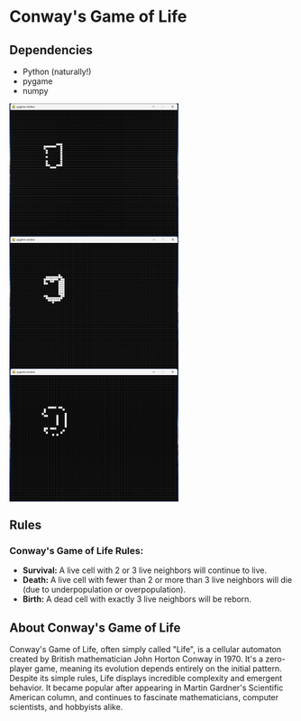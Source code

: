 # Conway's Game of Life

## Dependencies

- Python (naturally!)
- pygame
- numpy

<div style="display: flex; flex-direction: row; flex-wrap: wrap;">
    <img src="First.png" alt="First Image" width="300px" style="margin-right: 10px;">
    <img src="Second.png" alt="Second Image" width="300px style="margin-right: 10px;">
    <img src="Third.png" alt="Third Image" width="300px">
</div>

## Rules

### Conway's Game of Life Rules:

- **Survival:** A live cell with 2 or 3 live neighbors will continue to live.
- **Death:** A live cell with fewer than 2 or more than 3 live neighbors will die (due to underpopulation or overpopulation).
- **Birth:** A dead cell with exactly 3 live neighbors will be reborn.

## About Conway's Game of Life

Conway's Game of Life, often simply called "Life", is a cellular automaton created by British mathematician John Horton Conway in 1970. It's a zero-player game, meaning its evolution depends entirely on the initial pattern. Despite its simple rules, Life displays incredible complexity and emergent behavior. It became popular after appearing in Martin Gardner's Scientific American column, and continues to fascinate mathematicians, computer scientists, and hobbyists alike.
